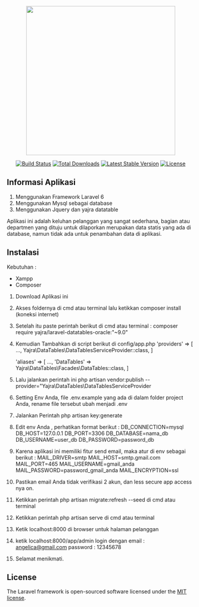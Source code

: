 <p align="center"><img src="https://res.cloudinary.com/dtfbvvkyp/image/upload/v1566331377/laravel-logolockup-cmyk-red.svg" width="400"></p>

<p align="center">
<a href="https://travis-ci.org/laravel/framework"><img src="https://travis-ci.org/laravel/framework.svg" alt="Build Status"></a>
<a href="https://packagist.org/packages/laravel/framework"><img src="https://poser.pugx.org/laravel/framework/d/total.svg" alt="Total Downloads"></a>
<a href="https://packagist.org/packages/laravel/framework"><img src="https://poser.pugx.org/laravel/framework/v/stable.svg" alt="Latest Stable Version"></a>
<a href="https://packagist.org/packages/laravel/framework"><img src="https://poser.pugx.org/laravel/framework/license.svg" alt="License"></a>
</p>

## Informasi Aplikasi
1) Menggunakan Framework Laravel 6
2) Menggunakan Mysql sebagai database
3) Menggunakan Jquery dan yajra datatable

Aplikasi ini adalah keluhan pelanggan yang sangat sederhana, bagian atau departmen yang dituju untuk dilaporkan merupakan data statis yang ada di database, namun tidak ada untuk penambahan data di aplikasi.

## Instalasi

Kebutuhan :
* Xampp
* Composer

1. Download Aplikasi ini 
2. Akses foldernya di cmd atau terminal lalu ketikkan composer install (koneksi internet)
3. Setelah itu paste perintah berikut di cmd atau terminal :
	composer require yajra/laravel-datatables-oracle:"~9.0"

4. Kemudian Tambahkan di script berikut di config/app.php
	'providers' => [
    ...,
    Yajra\DataTables\DataTablesServiceProvider::class,
	]

	'aliases' => [
	    ...,
	    'DataTables' => Yajra\DataTables\Facades\DataTables::class,
	]

5. Lalu jalankan perintah ini 
	php artisan vendor:publish --provider="Yajra\DataTables\DataTablesServiceProvider

6. Setting Env Anda, file .env.example yang ada di dalam folder project Anda, rename file tersebut ubah menjadi .env

7. Jalankan Perintah 
	php artisan key:generate

8. Edit env Anda , perhatikan format berikut :
	DB_CONNECTION=mysql
	DB_HOST=127.0.0.1
	DB_PORT=3306
	DB_DATABASE=nama_db
	DB_USERNAME=user_db
	DB_PASSWORD=password_db

9. Karena aplikasi ini memiliki fitur send email, maka atur di env sebagai berikut :
	MAIL_DRIVER=smtp
	MAIL_HOST=smtp.gmail.com
	MAIL_PORT=465
	MAIL_USERNAME=gmail_anda
	MAIL_PASSWORD=password_gmail_anda
	MAIL_ENCRYPTION=ssl

10. Pastikan email Anda tidak verifikasi 2 akun, dan less secure app access nya on.
11. Ketikkan perintah php artisan migrate:refresh --seed di cmd atau terminal
12. Ketikkan perintah php artisan serve di cmd atau terminal
13. Ketik localhost:8000 di browser untuk halaman pelanggan
14. ketik localhost:8000/app/admin 
	login dengan 
	email : angelica@gmail.com
	password : 12345678
15. Selamat menikmati. 


## License

The Laravel framework is open-sourced software licensed under the [MIT license](https://opensource.org/licenses/MIT).
